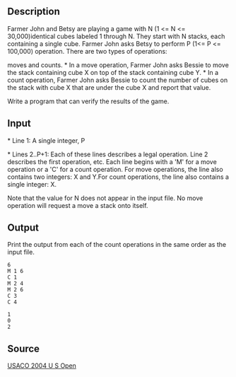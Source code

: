 <h2>Description</h2><p>Farmer John and Betsy are playing a game with N (1 &lt;= N &lt;= 30,000)identical cubes labeled 1 through N. They start with N stacks, each containing a single cube. Farmer John asks Betsy to perform P (1&lt;= P &lt;= 100,000) operation.  There are two types of operations:
</p>moves and counts.
  * In a move operation, Farmer John asks Bessie to move the stack containing cube X on top of the stack containing cube Y.
  * In a count operation, Farmer John asks Bessie to count the  number of cubes on the stack with cube X that are under the cube X and report that value.

Write a program that can verify the results of the game.
<h2>Input</h2><p>* Line 1: A single integer, P
</p>
* Lines 2..P+1: Each of these lines describes a legal operation. Line 2 describes the first operation, etc.  Each line begins with a 'M' for a move operation or a 'C' for a count operation.  For move operations, the line also contains two integers: X and Y.For count operations, the line also contains a single integer: X.

Note that the value for N does not appear in the input file. No move operation will request a move a stack onto itself.
<h2>Output</h2><p>Print the output from each of the count operations in the same order as the input file.
</p><pre><code class="language-input1">6
M 1 6
C 1
M 2 4
M 2 6
C 3
C 4
</code></pre><pre><code class="language-output1">1
0
2
</code></pre><h2>Source</h2><a href="searchproblem?field=source&amp;key=USACO+2004+U+S+Open">USACO 2004 U S Open</a>